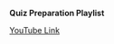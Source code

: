 **Quiz Preparation Playlist**

[YouTube Link](https://www.youtube.com/playlist?list=PL0vKVrkG4hWr4V2I4P6GaDzMG_LijlGTm)